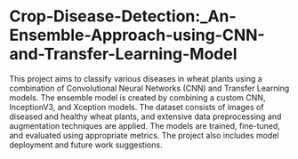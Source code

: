 # Crop-Disease-Detection:_An-Ensemble-Approach-using-CNN-and-Transfer-Learning-Model
This project aims to classify various diseases in wheat plants using a combination of Convolutional Neural Networks (CNN) and Transfer Learning models. The ensemble model is created by combining a custom CNN, InceptionV3, and Xception models. The dataset consists of images of diseased and healthy wheat plants, and extensive data preprocessing and augmentation techniques are applied. The models are trained, fine-tuned, and evaluated using appropriate metrics. The project also includes model deployment and future work suggestions.
